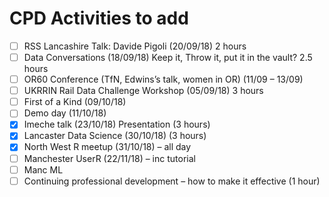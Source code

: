 # CPD Activities to add

- [ ] RSS Lancashire Talk: Davide Pigoli (20/09/18) 2 hours
- [ ] Data Conversations (18/09/18) Keep it, Throw it, put it in the vault? 2.5 hours
- [ ] OR60 Conference (TfN, Edwins’s talk, women in OR) (11/09 – 13/09)
- [ ] UKRRIN Rail Data Challenge Workshop (05/09/18) 3 hours
- [ ] First of a Kind (09/10/18)
- [ ] Demo day (11/10/18)
- [x] Imeche talk (23/10/18) Presentation (3 hours)
- [x] Lancaster Data Science (30/10/18) (3 hours)
- [x] North West R meetup (31/10/18) – all day
- [ ] Manchester UserR (22/11/18) – inc tutorial
- [ ] Manc ML
- [ ]  Continuing professional development – how to make it effective (1 hour)
